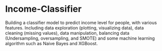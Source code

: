 # Income-Classifier
Building a classifier model to predict income level for people, with various features. Including data exploration (plotting, visualizing data), data cleaning (missing values), data manipulation, balancing data (Undersampling, oversampling, and SMOTE) and some machine learning algorithm such as Naive Bayes and XGBoost.